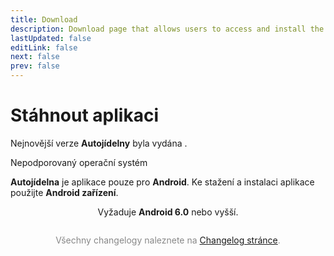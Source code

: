 ```yaml
---
title: Download
description: Download page that allows users to access and install the latest version of the app.
lastUpdated: false
editLink: false
next: false
prev: false
---
```


<script setup>
  import { computed, onMounted, ref } from 'vue'
  import ReleaseDate from "@theme/components/ReleaseDate.vue"
  import DownloadButton from "@theme/components/DownloadButton.vue"
  import Changelog from "@theme/components/Changelog.vue"

  const isAndroid = ref(true)
  onMounted(() => {
    isAndroid.value = !!navigator.userAgent.match(/android/i)
  })
</script>

# Stáhnout aplikaci

Nejnovější verze **Autojídelny** byla vydána **<ReleaseDate />**.

<div v-if="!isAndroid" class="custom-block danger">
 <p class="custom-block-title">Nepodporovaný operační systém</p>
  <p>
    <strong>Autojídelna</strong> je aplikace pouze pro <strong>Android</strong>.
     Ke stažení a instalaci aplikace použijte <strong>Android zařízení</strong>.
  </p>
</div>

<DownloadButton />

<center>Vyžaduje <b>Android 6.0</b> nebo vyšší.</center>

<Changelog />

<div style="margin-top: 2em; text-align: center; color: #888888;">
  Všechny changelogy naleznete na <a href="/cs/changelogs/">Changelog stránce</a>.
</div>
